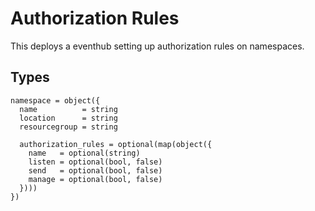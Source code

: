 # Authorization Rules

This deploys a eventhub setting up authorization rules on namespaces.

## Types

```hcl
namespace = object({
  name          = string
  location      = string
  resourcegroup = string

  authorization_rules = optional(map(object({
    name   = optional(string)
    listen = optional(bool, false)
    send   = optional(bool, false)
    manage = optional(bool, false)
  })))
})
```